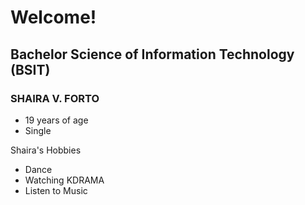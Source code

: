 # Welcome! 
## Bachelor Science of Information Technology (BSIT)
### SHAIRA V. FORTO

- 19 years of age
- Single

Shaira's Hobbies
- Dance
- Watching KDRAMA
- Listen to Music 


